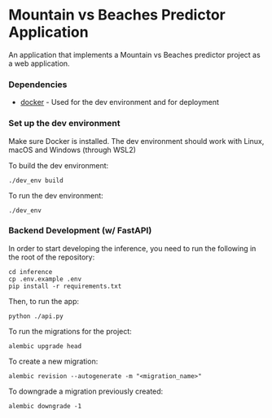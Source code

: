 # Mountain vs Beaches Predictor Application

An application that implements a Mountain vs Beaches predictor project as a web application.

### Dependencies

- [docker](https://www.docker.com/) - Used for the dev environment and for deployment

### Set up the dev environment

Make sure Docker is installed. The dev environment should work with Linux, macOS and Windows (through WSL2)

To build the dev environment:

    ./dev_env build

To run the dev environment:

    ./dev_env

### Backend Development (w/ FastAPI)

In order to start developing the inference, you need to run the following in the root of the repository:

    cd inference
    cp .env.example .env
    pip install -r requirements.txt

Then, to run the app:

    python ./api.py

To run the migrations for the project:

    alembic upgrade head

To create a new migration:

    alembic revision --autogenerate -m "<migration_name>"

To downgrade a migration previously created:

    alembic downgrade -1

